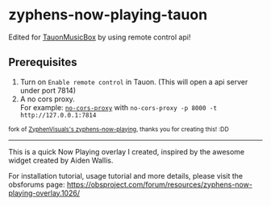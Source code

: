 # zyphens-now-playing-tauon

Edited for [TauonMusicBox](https://tauonmusicbox.rocks/) by using remote control api!

## Prerequisites

1. Turn on `Enable remote control` in Tauon. (This will open a api server under port 7814)
2. A no cors proxy.
   <br>For example: [`no-cors-proxy`](https://www.npmjs.com/package/no-cors-proxy) with `no-cors-proxy -p 8000 -t http://127.0.0.1:7814`

<sub>fork of [ZyphenVisuals's zyphens-now-playing](https://github.com/ZyphenVisuals/zyphens-now-playing), thanks you for creating this! :DD</sub>

---

This is a quick Now Playing overlay I created, inspired by the awesome widget created by Aiden Wallis.

For installation tutorial, usage tutorial and more details, please visit the obsforums page:
https://obsproject.com/forum/resources/zyphens-now-playing-overlay.1026/
